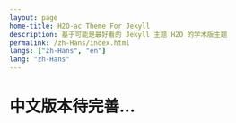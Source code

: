 ```yaml
---
layout: page
home-title: H2O-ac Theme For Jekyll
description: 基于可能是最好看的 Jekyll 主题 H2O 的学术版主题
permalink: /zh-Hans/index.html
langs: ["zh-Hans", "en"]
lang: "zh-Hans"
---
```


# 中文版本待完善...
